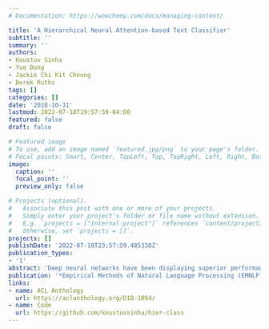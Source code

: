 ```yaml
---
# Documentation: https://wowchemy.com/docs/managing-content/

title: 'A Hierarchical Neural Attention-based Text Classifier'
subtitle: ''
summary: ''
authors:
- Koustuv Sinha
- Yue Dong
- Jackie Chi Kit Cheung
- Derek Ruths
tags: []
categories: []
date: '2018-10-31'
lastmod: 2022-07-18T19:57:59-04:00
featured: false
draft: false

# Featured image
# To use, add an image named `featured.jpg/png` to your page's folder.
# Focal points: Smart, Center, TopLeft, Top, TopRight, Left, Right, BottomLeft, Bottom, BottomRight.
image:
  caption: ''
  focal_point: ''
  preview_only: false

# Projects (optional).
#   Associate this post with one or more of your projects.
#   Simply enter your project's folder or file name without extension.
#   E.g. `projects = ["internal-project"]` references `content/project/deep-learning/index.md`.
#   Otherwise, set `projects = []`.
projects: []
publishDate: '2022-07-18T23:57:59.485338Z'
publication_types:
- '1'
abstract: 'Deep neural networks have been displaying superior performance over traditional supervised classifiers in text classification. They learn to extract useful features automatically when sufficient amount of data is presented. However, along with the growth in the number of documents comes the increase in the number of categories, which often results in poor performance of the multiclass classifiers. In this work, we use external knowledge in the form of topic category taxonomies to aide the classification by introducing a deep hierarchical neural attention-based classifier. Our model performs better than or comparable to state-of-the-art hierarchical models at significantly lower computational cost while maintaining high interpretability.'
publication: '*Empirical Methods of Natural Language Processing (EMNLP)*'
links:
- name: ACL Anthology
  url: https://aclanthology.org/D18-1094/
- name: Code
  url: https://github.com/koustuvsinha/hier-class
---
```

